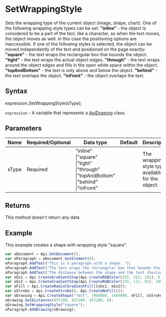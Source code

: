 # SetWrappingStyle

Sets the wrapping type of the current object (image, shape, chart). One of the following wrapping style types can be set:**"inline"** - the object is considered to be a part of the text, like a character, so when the text moves, the object moves as well. In this case the positioning options are inaccessible.If one of the following styles is selected, the object can be moved independently of the text and positioned on the page exactly:**"square"** - the text wraps the rectangular box that bounds the object.**"tight"** - the text wraps the actual object edges.**"through"** - the text wraps around the object edges and fills in the open white space within the object.**"topAndBottom"** - the text is only above and below the object.**"behind"** - the text overlaps the object.**"inFront"** - the object overlaps the text.

## Syntax

expression.SetWrappingStyle(sType);

`expression` - A variable that represents a [ApiDrawing](../ApiDrawing.md) class.

## Parameters

| **Name** | **Required/Optional** | **Data type** | **Default** | **Description** |
| ------------- | ------------- | ------------- | ------------- | ------------- |
| sType | Required | "inline" &#124;"square" &#124;"tight" &#124;"through" &#124;"topAndBottom" &#124;"behind" &#124;"inFront" |  | The wrapping style type available for the object. |

## Returns

This method doesn't return any data.

## Example

This example creates a shape with wrapping style "square".

```javascript
var oDocument = Api.GetDocument();
var oParagraph = oDocument.GetElement(0);
oParagraph.AddText("This is a paragraph with a shape. ");
oParagraph.AddText("The text wraps the rectangular box that bounds the object. ");
oParagraph.AddText("The distance between the shape and the text (horizontally) is half an inch (457200 English measure units).");
var oGs1 = Api.CreateGradientStop(Api.CreateRGBColor(255, 213, 191), 0);
var oGs2 = Api.CreateGradientStop(Api.CreateRGBColor(255, 111, 61), 100000);
var oFill = Api.CreateRadialGradientFill([oGs1, oGs2]);
var oStroke = Api.CreateStroke(0, Api.CreateNoFill());
var oDrawing = Api.CreateShape("rect", 1908000, 1404000, oFill, oStroke);
oDrawing.SetDistances(457200, 457200, 457200, 0);
oDrawing.SetWrappingStyle("square");
oParagraph.AddDrawing(oDrawing);
```
